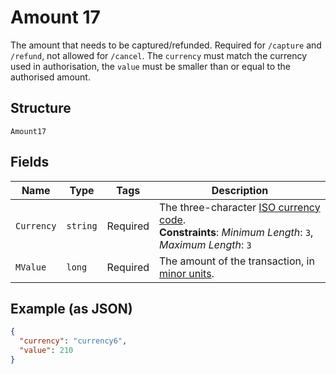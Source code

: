 
# Amount 17

The amount that needs to be captured/refunded. Required for `/capture` and `/refund`, not allowed for `/cancel`. The `currency` must match the currency used in authorisation, the `value` must be smaller than or equal to the authorised amount.

## Structure

`Amount17`

## Fields

| Name | Type | Tags | Description |
|  --- | --- | --- | --- |
| `Currency` | `string` | Required | The three-character [ISO currency code](https://docs.adyen.com/development-resources/currency-codes).<br>**Constraints**: *Minimum Length*: `3`, *Maximum Length*: `3` |
| `MValue` | `long` | Required | The amount of the transaction, in [minor units](https://docs.adyen.com/development-resources/currency-codes). |

## Example (as JSON)

```json
{
  "currency": "currency6",
  "value": 210
}
```


